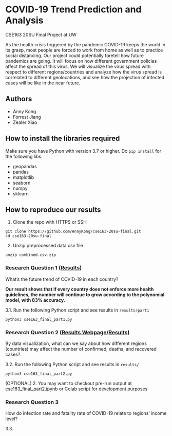 # COVID-19 Trend Prediction and Analysis

CSE163 20SU Final Project at UW

As the health crisis triggered by the pandemic COVID-19 keeps the world in its grasp, most people are forced to work from home as well as to practice social distancing. Our project could potentially foretell how future pandemics are going. It will focus on how different government policies affect the spread of this virus. We will visualize the virus spread with respect to different regions/countries and analyze how the virus spread is correlated to different geolocations, and see how the projection of infected cases will be like in the near future.

## Authors

- Anny Kong
- Forrest Jiang
- Zealer Xiao

## How to install the libraries required

Make sure you have Python with version 3.7 or higher. Do `pip install` for the following libs:

- geopandas
- pandas
- matplotlib
- seaborn
- numpy
- sklearn

## How to reproduce our results

1. Clone the repo with HTTPS or SSH

```
git clone https://github.com/AnnyKong/cse163-20su-final.git
cd cse163-20su-final
```

2. Unzip preprocessed data csv file

```
unzip combined.csv.zip
```

### Research Question 1 ([Results](https://github.com/AnnyKong/cse163-20su-final/tree/master/results/part1))

What’s the future trend of COVID-19 in each country?

**Our result shows that if every country does not enforce more health guidelines,
the number will continue to grow according to the polynomial model, with 83% accuracy.**

3.1. Run the following Python script and see results in `results/part1`

```
python3 cse163_final_part1.py
```

### Research Question 2 ([Results Webpage](https://annykong.github.io/cse163-20su-final/)/[Results](https://github.com/AnnyKong/cse163-20su-final/tree/master/results))

By data visualization, what can we say about how different regions (countries) may affect the number of confirmed, deaths, and recovered cases?



3.2. Run the following Python script and see results in `results/`

```
python3 cse163_final_part2.py
```

(OPTIONAL) 2. You may want to checkout pre-run output at [cse163_final_part2.ipynb](cse163_final_part2.ipynb) or [Colab script for development purposes](https://colab.research.google.com/drive/1BXoGeS60R95IVPccp0SnrQYq6nESFs4F?usp=sharing)

### Research Question 3

How do infection rate and fatality rate of COVID-19 relate to regions’ income level?

3.3.

```

```
